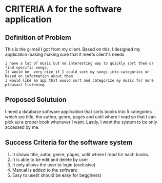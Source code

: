 # CRITERIA A for the software application #

## Definition of Problem ##
This is the g-mail I got from my client. Based on this, I designed my application making making sure that it meets client's needs
```
I have a lot of music but no interesting way to quickly sort them or find specific songs. 
It would be  very nice if I could sort my songs into categories or based on information about them. 
I would like an app that would sort and categorize my music for more pleasant listening
```

## Proposed Solutuion ##
I need a database software application that sorts books into 5 categories which are title, the author, genre, pages and until where I read so that I can pick up a proper book whenever I want. Lastly, I want the system to be only accessed by me.

## Success Criteria for the software system ##
1. It shows title, autor, genre, pages, until where I read for each books.
1. It is able to be edit and delete by user
1. It only allows the user to login (exclusive)
1. Manual is added to the software
1. Easy to use(it should be easy for begginers)


